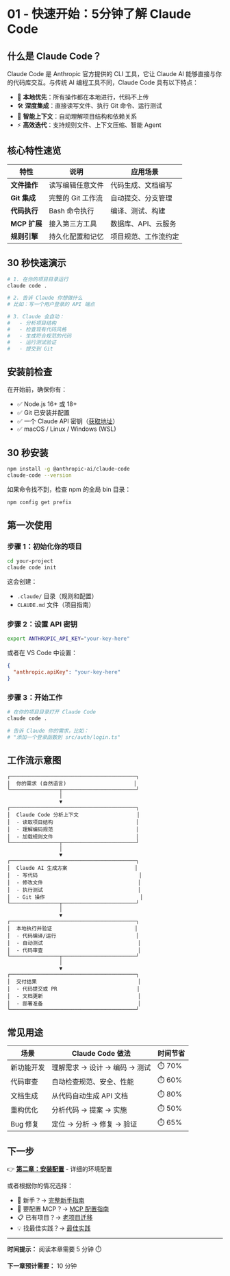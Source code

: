 # 01 - 快速开始：5分钟了解 Claude Code

## 什么是 Claude Code？

Claude Code 是 Anthropic 官方提供的 CLI 工具，它让 Claude AI 能够直接与你的代码库交互。与传统 AI 编程工具不同，Claude Code 具有以下特点：

- 🔐 **本地优先**：所有操作都在本地进行，代码不上传
- 🛠️ **深度集成**：直接读写文件、执行 Git 命令、运行测试
- 🧠 **智能上下文**：自动理解项目结构和依赖关系
- ⚡ **高效迭代**：支持规则文件、上下文压缩、智能 Agent

## 核心特性速览

| 特性 | 说明 | 应用场景 |
|-----|------|--------|
| **文件操作** | 读写编辑任意文件 | 代码生成、文档编写 |
| **Git 集成** | 完整的 Git 工作流 | 自动提交、分支管理 |
| **代码执行** | Bash 命令执行 | 编译、测试、构建 |
| **MCP 扩展** | 接入第三方工具 | 数据库、API、云服务 |
| **规则引擎** | 持久化配置和记忆 | 项目规范、工作流约定 |

## 30 秒快速演示

```bash
# 1. 在你的项目目录运行
claude code .

# 2. 告诉 Claude 你想做什么
# 比如：写一个用户登录的 API 端点

# 3. Claude 会自动：
#   - 分析项目结构
#   - 检查现有代码风格
#   - 生成符合规范的代码
#   - 运行测试验证
#   - 提交到 Git
```

## 安装前检查

在开始前，确保你有：

- ✅ Node.js 16+ 或 18+
- ✅ Git 已安装并配置
- ✅ 一个 Claude API 密钥（[获取地址](https://console.anthropic.com)）
- ✅ macOS / Linux / Windows (WSL)

## 30 秒安装

```bash
npm install -g @anthropic-ai/claude-code
claude-code --version
```

如果命令找不到，检查 npm 的全局 bin 目录：
```bash
npm config get prefix
```

## 第一次使用

### 步骤 1：初始化你的项目

```bash
cd your-project
claude code init
```

这会创建：
- `.claude/` 目录（规则和配置）
- `CLAUDE.md` 文件（项目指南）

### 步骤 2：设置 API 密钥

```bash
export ANTHROPIC_API_KEY="your-key-here"
```

或者在 VS Code 中设置：
```json
{
  "anthropic.apiKey": "your-key-here"
}
```

### 步骤 3：开始工作

```bash
# 在你的项目目录打开 Claude Code
claude code .

# 告诉 Claude 你的需求，比如：
# "添加一个登录函数到 src/auth/login.ts"
```

## 工作流示意图

```
┌─────────────────────────────────────────┐
│  你的需求 (自然语言)                      │
└────────────────┬────────────────────────┘
                 │
                 ▼
┌─────────────────────────────────────────┐
│  Claude Code 分析上下文                   │
│  - 读取项目结构                           │
│  - 理解编码规范                           │
│  - 加载规则文件                           │
└────────────────┬────────────────────────┘
                 │
                 ▼
┌─────────────────────────────────────────┐
│  Claude AI 生成方案                      │
│  - 写代码                                 │
│  - 修改文件                               │
│  - 执行测试                               │
│  - Git 操作                               │
└────────────────┬────────────────────────┘
                 │
                 ▼
┌─────────────────────────────────────────┐
│  本地执行并验证                           │
│  - 代码编译/运行                          │
│  - 自动测试                               │
│  - 代码审查                               │
└────────────────┬────────────────────────┘
                 │
                 ▼
┌─────────────────────────────────────────┐
│  交付结果                                 │
│  - 代码提交或 PR                          │
│  - 文档更新                               │
│  - 部署准备                               │
└─────────────────────────────────────────┘
```

## 常见用途

| 场景 | Claude Code 做法 | 时间节省 |
|-----|-----------------|--------|
| 新功能开发 | 理解需求 → 设计 → 编码 → 测试 | ⏱️ 70% |
| 代码审查 | 自动检查规范、安全、性能 | ⏱️ 60% |
| 文档生成 | 从代码自动生成 API 文档 | ⏱️ 80% |
| 重构优化 | 分析代码 → 提案 → 实施 | ⏱️ 50% |
| Bug 修复 | 定位 → 分析 → 修复 → 验证 | ⏱️ 65% |

## 下一步

👉 **[第二章：安装配置](02-installation.md)** - 详细的环境配置

或者根据你的情况选择：

- 📖 新手？→ [完整新手指南](11-new-project-workflow.md)
- 🔧 要配置 MCP？→ [MCP 配置指南](03-mcp-setup.md)
- 📋 已有项目？→ [老项目迁移](12-legacy-project-workflow.md)
- 💡 找最佳实践？→ [最佳实践](13-best-practices.md)

---

**时间提示：** 阅读本章需要 5 分钟 ⏱️

**下一章预计需要：** 10 分钟
